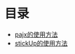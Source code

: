 # 目录
- [pajx的使用方法](https://github.com/qdayy/demos/tree/master/demo_pjax)
- [stickUp的使用方法](https://github.com/qdayy/demos/tree/master/demo_stickUp)
